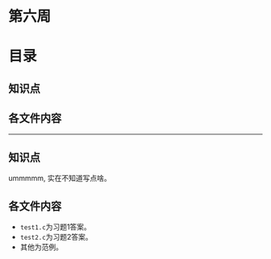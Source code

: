 # 第六周
# 目录
## 知识点
## 各文件内容
- - - -
## 知识点
ummmmm, 实在不知道写点啥。

## 各文件内容
* `test1.c`为习题1答案。
* `test2.c`为习题2答案。
* 其他为范例。
